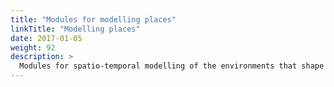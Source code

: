 ```yaml
---
title: "Modules for modelling places"
linkTitle: "Modelling places"
date: 2017-01-05
weight: 92
description: >
  Modules for spatio-temporal modelling of the environments that shape young people's mental health are collectively referred to as the "Springtides" model.
---
```




